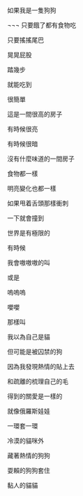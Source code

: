 
如果我是一隻狗狗

¬¬¬
只要餓了都有食物吃

只要搖搖尾巴

晃晃屁股

踏幾步

就能吃到


很簡單


這是一間很高的房子

有時候很亮

有時候很暗


沒有什麼味道的一間房子

食物都一樣

明亮變化也都一樣


如果甩着舌頭那樣衝刺

一下就會撞到




世界是有極限的

有時候

我會嗷嗷嗷的叫

或是

嗚嗚嗚

嚶嚶

那樣叫



我以為自己是貓

但可能是被囚禁的狗

因為我發現熱情的貼上去

和疏離的梳理自己的毛

得到的關愛是一樣的

就像俄羅斯娃娃

一環套一環

冷漠的貓咪外

藏著熱情的狗狗

耍賴的狗狗套住

黏人的貓貓
